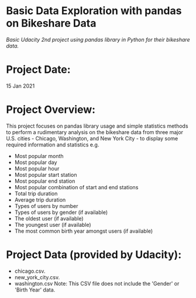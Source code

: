# Basic Data Exploration with pandas on Bikeshare Data
_Basic Udacity 2nd project using pandas library in Python for their bikeshare data._

# Project Date:
15 Jan 2021

# Project Overview:
This project focuses on pandas library usage and simple statistics methods to perform a rudimentary analysis on the bikeshare data from three major U.S. cities - Chicago, Washington, and New York City - to display some required information and statistics e.g.
* Most popular month
* Most popular day
* Most popular hour
* Most popular start station
* Most popular end station
* Most popular combination of start and end stations
* Total trip duration
* Average trip duration
* Types of users by number
* Types of users by gender (if available)
* The oldest user (if available)
* The youngest user (if available)
* The most common birth year amongst users (if available)

# Project Data (provided by Udacity):
* chicago.csv.
* new_york_city.csv.
* washington.csv Note: This CSV file does not include the 'Gender' or 'Birth Year' data.


